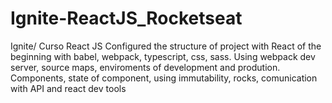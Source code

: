# Ignite-ReactJS_Rocketseat
Ignite/ Curso React JS 
Configured the structure of project with React of the beginning with babel, webpack, typescript, css, sass.
Using webpack dev server, source maps, enviroments of development and prodution. 
Components, state of component, using immutability, rocks, comunication with API and react dev tools

